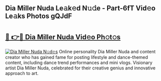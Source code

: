 ## Dia Miller Nuda Le𝚊k𝚎d N𝚞𝚍e - Part-6fT Vid𝚎o Le𝚊ks Photos gQJdF

# <h2><a href="http://fbe3yn.evod.top/?m=Dia+Miller+Nuda">🔗 👉🔴 Dia Miller Nuda Vid𝚎o Ph𝚘t𝚘s</a></h2>

[![Dia Miller Nuda N𝚞d𝚎s](https://i.imgur.com/8V9OHl7.gif)](http://fbe3yn.evod.top/?m=Dia+Miller+Nuda)
Online personality Dia Miller Nuda and content creator who has gained fame for posting lifestyle and dance-themed content, including dance trend performances and mini vlogs. Visionary artist Dia Miller Nuda, celebrated for their creative genius and innovative approach to art. 
